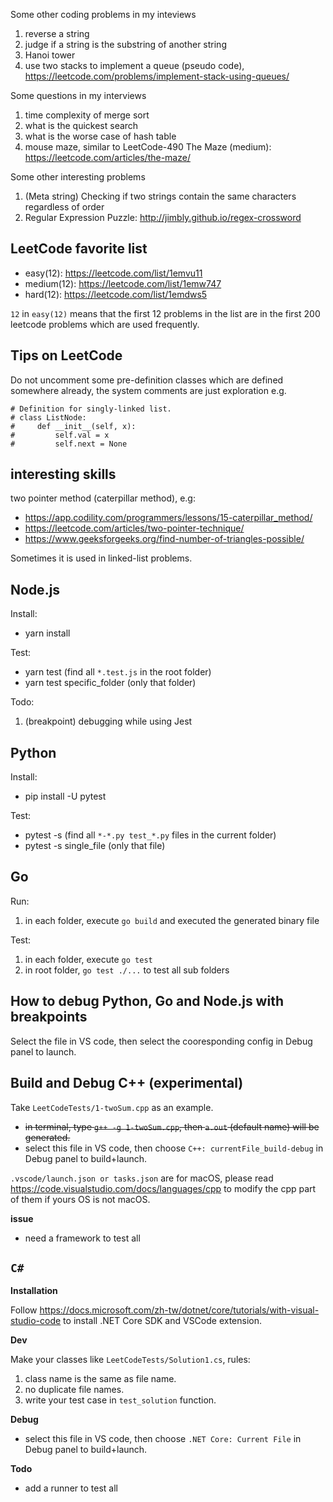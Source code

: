 Some other coding problems in my inteviews

1. reverse a string
2. judge if a string is the substring of another string
3. Hanoi tower
4. use two stacks to implement a queue (pseudo code), https://leetcode.com/problems/implement-stack-using-queues/

Some questions in my interviews
1. time complexity of merge sort
2. what is the quickest search
3. what is the worse case of hash table
4. mouse maze, similar to LeetCode-490 The Maze (medium): https://leetcode.com/articles/the-maze/

Some other interesting problems
1. (Meta string) Checking if two strings contain the same characters regardless of order
2. Regular Expression Puzzle: http://jimbly.github.io/regex-crossword

## LeetCode favorite list

- easy(12): https://leetcode.com/list/1emvu11
- medium(12): https://leetcode.com/list/1emw747
- hard(12): https://leetcode.com/list/1emdws5

`12` in `easy(12)` means that the first 12 problems in the list are in the first 200 leetcode problems which are used frequently.

## Tips on LeetCode

Do not uncomment some pre-definition classes which are defined somewhere already, the system comments are just exploration e.g.

```
# Definition for singly-linked list.
# class ListNode:
#     def __init__(self, x):
#         self.val = x
#         self.next = None
```

## interesting skills

two pointer method (caterpillar method), e.g:
- https://app.codility.com/programmers/lessons/15-caterpillar_method/
- https://leetcode.com/articles/two-pointer-technique/
- https://www.geeksforgeeks.org/find-number-of-triangles-possible/

Sometimes it is used in linked-list problems.

## Node.js

Install:
- yarn install

Test:
- yarn test (find all `*.test.js` in the root folder)
- yarn test specific_folder (only that folder)

Todo:
1. (breakpoint) debugging while using Jest

## Python

Install:
- pip install -U pytest

Test:
- pytest -s (find all `*-*.py test_*.py` files in the current folder)
- pytest -s single_file (only that file)

## Go

Run:
1. in each folder, execute `go build` and executed the generated binary file

Test:
1. in each folder, execute `go test`
2. in root folder, `go test ./...` to test all sub folders

## How to debug Python, Go and Node.js with breakpoints

Select the file in VS code, then select the cooresponding config in Debug panel to launch.

## Build and Debug C++ (experimental)

Take `LeetCodeTests/1-twoSum.cpp` as an example.

- ~~in terminal, type `g++ -g 1-twoSum.cpp`, then `a.out` (default name) will be generated.~~
- select this file in VS code, then choose `C++: currentFile_build-debug` in Debug panel to build+launch.

`.vscode/launch.json or tasks.json` are for macOS, please read https://code.visualstudio.com/docs/languages/cpp to modify the cpp part of them if yours OS is not macOS.

**issue**

- need a framework to test all

## `C#`

**Installation**

Follow https://docs.microsoft.com/zh-tw/dotnet/core/tutorials/with-visual-studio-code to install .NET Core SDK and VSCode extension.

**Dev**

Make your classes like `LeetCodeTests/Solution1.cs`, rules:
1. class name is the same as file name.
2. no duplicate file names.
3. write your test case in `test_solution` function.

**Debug**

- select this file in VS code, then choose `.NET Core: Current File` in Debug panel to build+launch.

**Todo**

- add a runner to test all
